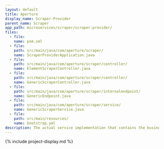 ```yaml
---
layout: default
title: Aperture
display_name: Scraper-Provider
parent_name: Scraper
app_path: microservices/scraper/scraper-provider/
files:
  - file:
    name: pom.xml
  - file:
    path: src/main/java/com/aperture/scraper/
    name: ScraperProviderApplication.java
  - file:
    path: src/main/java/com/aperture/scraper/controller/
    name: ElementScraperController.java
  - file:
    path: src/main/java/com/aperture/scraper/controller/
    name: GenericScraperController.java
  - file:
    path: src/main/java/com/aperture/scraper/internalendpoint/
    name: GenericEndpoint.java
  - file:
    path: src/main/java/com/aperture/scraper/service/
    name: GenericScraperService.java
  - file:
    path: src/main/resources/
    name: bootstrap.yml
description: The actual service implementation that contains the business logic.
---
```

{% include project-display.md %}